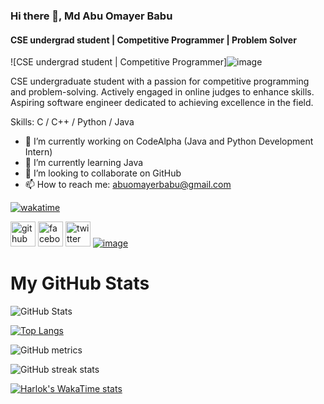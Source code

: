 ### Hi there 👋, Md Abu Omayer Babu
#### CSE undergrad student | Competitive Programmer | Problem Solver
![CSE undergrad student | Competitive Programmer]![image](https://github.com/Md-Abu-Omayer-Babu/Md-Abu-Omayer-Babu/assets/165560324/5cb075fb-f397-4de9-bb26-4e4eabe392f8)


CSE undergraduate student with a passion for competitive programming and problem-solving. Actively engaged in online judges to enhance skills. Aspiring software engineer dedicated to achieving excellence in the field.

Skills: C / C++ / Python / Java

- 🔭 I’m currently working on CodeAlpha (Java and Python Development Intern)
- 🌱 I’m currently learning Java
- 👯 I’m looking to collaborate on GitHub
- 📫 How to reach me: abuomayerbabu@gmail.com 

[![wakatime](https://wakatime.com/badge/user/018d7961-d20a-49ba-ac4c-1941d9d1143a.svg)](https://wakatime.com/@018d7961-d20a-49ba-ac4c-1941d9d1143a)

[<img src='https://img.icons8.com/color/48/000000/github--v1.png' alt='github' height='40'>](https://github.com/Md-Abu-Omayer-Babu) [<img src='https://img.icons8.com/color/48/000000/facebook-new.png' alt='facebook' height='40'>](https://www.facebook.com/100035728171374) [<img src='https://img.icons8.com/color/48/000000/twitter--v1.png' alt='twitter' height='40'>](https://twitter.com/@Omayer_Babu) [![image](https://github.com/Md-Abu-Omayer-Babu/Md-Abu-Omayer-Babu/assets/165560324/cb41f1f8-0f97-4fd7-b8d5-972152685304)](https://www.linkedin.com/in/md-abu-omayer-babu-800b1729a/)


# My GitHub Stats

![GitHub Stats](https://github-stats-alpha.vercel.app/api?username=Md-Abu-Omayer-Babu)

[![Top Langs](https://github-readme-stats.vercel.app/api/top-langs/?username=Md-Abu-Omayer-Babu)](https://github.com/Md-Abu-Omayer-Babu/github-readme-stats)

<!--![GitHub stats](https://github-readme-stats.vercel.app/api?username=Md-Abu-Omayer-Babu&show_icons=true)-->

![GitHub metrics](https://metrics.lecoq.io/Md-Abu-Omayer-Babu) 

![GitHub streak stats](https://streak-stats.demolab.com/?user=Md-Abu-Omayer-Babu)  

[![Harlok's WakaTime stats](https://github-readme-stats.vercel.app/api/wakatime?username=Omayer)](https://github.com/anuraghazra/github-readme-stats)
